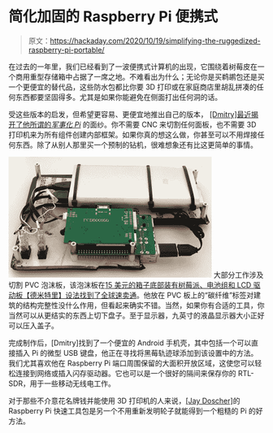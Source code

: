 # 简化加固的 Raspberry Pi 便携式

> 原文：<https://hackaday.com/2020/10/19/simplifying-the-ruggedized-raspberry-pi-portable/>

在过去的一年里，我们已经看到了一波便携式计算机的出现，它围绕着树莓皮在一个商用重型存储箱中占据了一席之地。不难看出为什么；无论你是买鹈鹕包还是买一个更便宜的替代品，这些防水包都比你要 3D 打印或在家庭商店里胡乱拼凑的任何东西都要坚固得多。尤其是如果你能避免在侧面打出任何洞的话。

受这些版本的启发，但希望更容易、更便宜地推出自己的版本， [[Dmitry]最近揭开了他所谓的*军事化 Pi*](https://developer.run/50) 的面纱。你不需要 CNC 来切割任何面板，也不需要 3D 打印机来为所有组件创建内部框架。如果你真的想这么做，你甚至可以不用焊接任何东西。除了从别人那里买一个预制的钻机，很难想象还有比这更简单的事情。

[![](img/eba1cb506ae7a4e4294812fdbbe73144.png)](https://hackaday.com/wp-content/uploads/2020/10/milishpi_detail.jpg) 大部分工作涉及切割 PVC 泡沫板，该泡沫板在[15 美元的箱子底部装有树莓派、电池组和 LCD 驱动板【德米特里】设法找到了全球速卖通](https://gist.github.com/dmi3/5fe788a7e73c9dc12925dcc3a809609d)。他放在 PVC 板上的“碳纤维”标签对建筑的结构完整性没什么作用，但看起来确实不错。当然，如果你有合适的工具，你当然可以从更结实的东西上切下盘子。至于显示器，九英寸的液晶显示器大小正好可以压入盖子。

完成制作后，[Dmitry]找到了一个便宜的 Android 手机壳，其中包括一个可以直接插入 Pi 的微型 USB 键盘，他正在寻找将黑莓轨迹球添加到该设置中的方法。我们尤其喜欢他在 Raspberry Pi 端口周围保留的大面积开放区域，这使您可以轻松连接到网络或插入闪存驱动器。它也可以是一个很好的隔间来保存你的 RTL-SDR，用于一些移动无线电工作。

对于那些不介意花名牌钱并能使用 3D 打印机的人来说，[[Jay Doscher]](https://hackaday.com/2020/09/14/this-ruggedized-raspberry-pi-was-built-to-be-copied/)的 Raspberry Pi 快速工具包是另一个不用重新发明轮子就能得到一个粗糙的 Pi 的好方法。